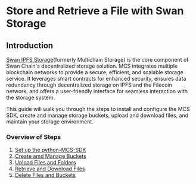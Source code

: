 # Store and Retrieve a File with Swan Storage

## Introduction

[Swan IPFS Storage](https://swanipfs.com/)(formerly Multichain Storage) is the core component of Swan Chain's decentralized storage solution. MCS integrates multiple blockchain networks to provide a secure, efficient, and scalable storage service. It leverages smart contracts for enhanced security, ensures data redundancy through decentralized storage on IPFS and the Filecoin network, and offers a user-friendly interface for seamless interaction with the storage system.&#x20;

This guide will walk you through the steps to install and configure the MCS SDK, create and manage storage buckets, upload and download files, and maintain your storage environment.

### Overview of Steps

1. [Set up the python-MCS-SDK](1.-set-up-the-python-mcs-sdk.md)
2. [Create amd Manage Buckets](2.create-and-manage-buckets.md)
3. [Upload Files and Folders](3.upload-files-and-folders.md)
4. [Retrieve and Download Files](4.retrieve-and-download-files.md)
5. [Delete Files and Buckets](5.delete-files-and-buckets.md)



